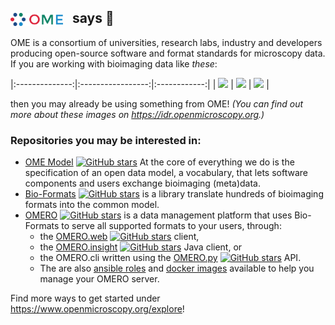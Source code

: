 ##  <a href="https://www.openmicroscopy.org"><img alt="OME" src="https://raw.githubusercontent.com/sbesson/artwork/main/ome/ome-main-nav.svg" style="height:1em; vertical-align:bottom;"/></a> &nbsp; says 👋



OME is a consortium of universities, research labs, industry and developers
producing open-source software and format standards for microscopy data. If you are working with bioimaging data
like _these_:


|:--------------:|:-----------------:|:------------:|
| <img src="https://pbs.twimg.com/media/FD2H-BvWUAAt2Sw?format=jpg&name=large" width="100"> | <img src="https://pbs.twimg.com/media/E_0OLIxVEAo0ENk?format=jpg&name=4096x4096" width="100"> | <img src="https://pbs.twimg.com/media/E-MtTqtXEAYnvhv?format=png&name=900x900" width="100" > | 

then you may already be using something from OME!  _(You can find out more about these images on <https://idr.openmicroscopy.org>.)_


### Repositories you may be interested in: ###
* [OME Model](https://github.com/ome/ome-model) [![GitHub stars](https://badgen.net/github/stars/ome/ome-model)](https://GitHub.com/ome/ome-model/stargazers/)
  At the core of everything we do is the specification of an open data model, a vocabulary, that lets software components and users exchange bioimaging (meta)data.
* [Bio-Formats](https://github.com/ome/bioformats) [![GitHub stars](https://badgen.net/github/stars/ome/bioformats)](https://GitHub.com/ome/bioformats/stargazers/)
  is a library translate hundreds of bioimaging formats into the common model.
* [OMERO](https://github.com/ome/openmicroscopy) [![GitHub stars](https://badgen.net/github/stars/ome/openmicroscopy)](https://GitHub.com/ome/openmicroscopy/stargazers/)
  is a data management platform that uses Bio-Formats to serve all supported formats to your users, through:
  - the [OMERO.web](https://github.com/ome/omero-web) [![GitHub stars](https://badgen.net/github/stars/ome/omero-web)](https://GitHub.com/ome/omero-web/stargazers/) client,
  - the [OMERO.insight](https://github.com/ome/omero-insight) [![GitHub stars](https://badgen.net/github/stars/ome/omero-insight)](https://GitHub.com/ome/omero-insight/stargazers/) Java client, or
  - the OMERO.cli written using the [OMERO.py](https://github.com/ome/omero-py) [![GitHub stars](https://badgen.net/github/stars/ome/omero-py)](https://GitHub.com/ome/omero-py/stargazers/) API.
  - The are also [ansible roles](https://github.com/ome?q=ansible-role-omero&type=&language=&sort=) and [docker images](https://github.com/ome?q=docker&type=&language=&sort=)
    available to help you manage your OMERO server.

Find more ways to get started under <https://www.openmicroscopy.org/explore>!
